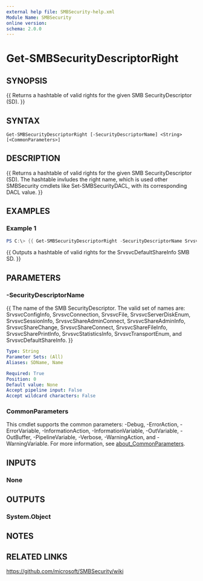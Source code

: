 ```yaml
---
external help file: SMBSecurity-help.xml
Module Name: SMBSecurity
online version:
schema: 2.0.0
---
```


# Get-SMBSecurityDescriptorRight

## SYNOPSIS
{{ Returns a hashtable of valid rights for the given SMB SecurityDescriptor (SD). }}

## SYNTAX

```
Get-SMBSecurityDescriptorRight [-SecurityDescriptorName] <String> [<CommonParameters>]
```

## DESCRIPTION
{{ Returns a hashtable of valid rights for the given SMB SecurityDescriptor (SD). The hashtable invludes the right name, which is used other SMBSecurity cmdlets like Set-SMBSecurityDACL, with its corresponding DACL value. }}

## EXAMPLES

### Example 1
```powershell
PS C:\> {{ Get-SMBSecurityDescriptorRight -SecurityDescriptorName SrvsvcDefaultShareInfo }}
```

{{ Outputs a hashtable of valid rights for the SrvsvcDefaultShareInfo SMB SD. }}

## PARAMETERS

### -SecurityDescriptorName
{{ The name of the SMB SecurityDescriptor. The valid set of names are: SrvsvcConfigInfo, SrvsvcConnection, SrvsvcFile, SrvsvcServerDiskEnum, SrvsvcSessionInfo, SrvsvcShareAdminConnect, SrvsvcShareAdminInfo, SrvsvcShareChange, SrvsvcShareConnect, SrvsvcShareFileInfo, SrvsvcSharePrintInfo, SrvsvcStatisticsInfo, SrvsvcTransportEnum, and SrvsvcDefaultShareInfo. }}

```yaml
Type: String
Parameter Sets: (All)
Aliases: SDName, Name

Required: True
Position: 0
Default value: None
Accept pipeline input: False
Accept wildcard characters: False
```

### CommonParameters
This cmdlet supports the common parameters: -Debug, -ErrorAction, -ErrorVariable, -InformationAction, -InformationVariable, -OutVariable, -OutBuffer, -PipelineVariable, -Verbose, -WarningAction, and -WarningVariable. For more information, see [about_CommonParameters](http://go.microsoft.com/fwlink/?LinkID=113216).

## INPUTS

### None

## OUTPUTS

### System.Object
## NOTES

## RELATED LINKS
https://github.com/microsoft/SMBSecurity/wiki
